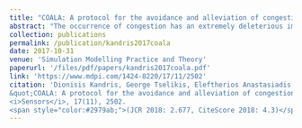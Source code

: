 ```yaml
---
title: "COALA: A protocol for the avoidance and alleviation of congestion in wireless sensor networks"
abstract: "The occurrence of congestion has an extremely deleterious impact on the performance of Wireless Sensor Networks (WSNs). This article presents a novel protocol, named COALA (COngestion ALleviation and Avoidance), which aims to act both proactively, in order to avoid the creation of congestion in WSNs, and reactively, so as to mitigate the diffusion of upcoming congestion through alternative path routing. Its operation is based on the utilization of an accumulative cost function, which considers both static and dynamic metrics in order to send data through the paths that are less probable to be congested. COALA is validated through simulation tests, which exhibit its ability to achieve remarkable reduction of loss ratios, transmission delays and energy dissipation. Moreover, the appropriate adjustment of the weighting of the accumulative cost function enables the algorithm to adapt to the performance criteria of individual case scenarios."
collection: publications
permalink: /publication/kandris2017coala
date: 2017-10-31
venue: 'Simulation Modelling Practice and Theory'
paperurl: '/files/pdf/papers/kandris2017coala.pdf'
link: 'https://www.mdpi.com/1424-8220/17/11/2502'
citation: 'Dionisis Kandris, George Tselikis, Eleftherios Anastasiadis, Emmanouil Panaousis, Tasos Dagiuklas (2017). 
&quot;COALA: A protocol for the avoidance and alleviation of congestion in wireless sensor networks.&quot;
<i>Sensors</i>, 17(11), 2502. 
<span style="color:#2979ab;">(JCR 2018: 2.677, CiteScore 2018: 4.3)</span>'
---
```


